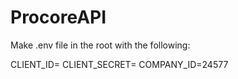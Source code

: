 # ProcoreAPI

Make .env file in the root with the following:

CLIENT_ID=<procore id>
CLIENT_SECRET=<procore secret>
COMPANY_ID=24577
